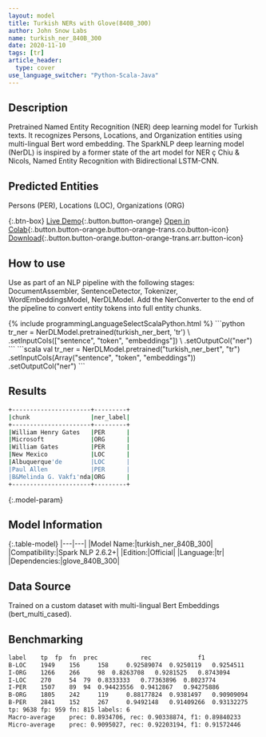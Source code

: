 ```yaml
---
layout: model
title: Turkish NERs with Glove(840B_300)
author: John Snow Labs
name: turkish_ner_840B_300
date: 2020-11-10
tags: [tr]
article_header:
  type: cover
use_language_switcher: "Python-Scala-Java"
---
```


## Description

Pretrained Named Entity Recognition (NER) deep learning model for Turkish texts. It recognizes Persons, Locations, and Organization entities using multi-lingual Bert word embedding. The SparkNLP deep learning model (NerDL) is inspired by a former state of the art model for NER ç Chiu & Nicols, Named Entity Recognition with Bidirectional LSTM-CNN.

## Predicted Entities

Persons (PER), Locations (LOC), Organizations (ORG)

{:.btn-box}
[Live Demo](https://demo.johnsnowlabs.com/public/NER_TR/){:.button.button-orange}
[Open in Colab](https://github.com/JohnSnowLabs/spark-nlp-workshop/blob/master/tutorials/streamlit_notebooks/NER_TR.ipynb){:.button.button-orange.button-orange-trans.co.button-icon}
[Download](https://s3.amazonaws.com/auxdata.johnsnowlabs.com/public/models/turkish_ner_840B_300_tr_2.6.2_2.4_1605040975494.zip){:.button.button-orange.button-orange-trans.arr.button-icon}

## How to use

Use as part of an NLP pipeline with the following stages: DocumentAssembler, SentenceDetector, Tokenizer, WordEmbeddingsModel, NerDLModel. Add the NerConverter to the end of the pipeline to convert entity tokens into full entity chunks.

<div class="tabs-box" markdown="1">
{% include programmingLanguageSelectScalaPython.html %}
```python
tr_ner = NerDLModel.pretrained(turkish_ner_bert, 'tr') \
               .setInputCols(["sentence", "token", "embeddings"]) \
               .setOutputCol("ner")
```
```scala
val tr_ner = NerDLModel.pretrained("turkish_ner_bert", "tr")
        .setInputCols(Array("sentence", "token", "embeddings"))
        .setOutputCol("ner")
```
</div>

## Results

```bash
+----------------------+---------+
|chunk                 |ner_label|
+----------------------+---------+
|William Henry Gates   |PER      |
|Microsoft             |ORG      |
|William Gates         |PER      |
|New Mexico            |LOC      |
|Albuquerque'de        |LOC      |
|Paul Allen            |PER      |
|B&Melinda G. Vakfı'nda|ORG      |
+----------------------+---------+
```

{:.model-param}
## Model Information

{:.table-model}
|---|---|
|Model Name:|turkish_ner_840B_300|
|Compatibility:|Spark NLP 2.6.2+|
|Edition:|Official|
|Language:|tr|
|Dependencies:|glove_840B_300|

## Data Source

Trained on a custom dataset with multi-lingual Bert Embeddings (bert_multi_cased).

## Benchmarking

```bash
label	 tp	 fp	 fn	 prec	         rec	         f1
B-LOC	 1949	 156	 158	 0.92589074	 0.9250119	 0.9254511
I-ORG	 1266	 266	 98	 0.8263708	 0.9281525	 0.8743094
I-LOC	 270	 54	 79	 0.8333333	 0.77363896	 0.8023774
I-PER	 1507	 89	 94	 0.94423556	 0.9412867	 0.94275886
B-ORG	 1805	 242	 119	 0.88177824	 0.9381497	 0.90909094
B-PER	 2841	 152	 267	 0.9492148	 0.91409266	 0.93132275
tp: 9638 fp: 959 fn: 815 labels: 6
Macro-average	 prec: 0.8934706, rec: 0.90338874, f1: 0.89840233
Micro-average	 prec: 0.9095027, rec: 0.92203194, f1: 0.91572446
```